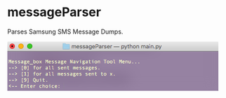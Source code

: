 # messageParser
Parses Samsung SMS Message Dumps.

![Alt text](https://github.com/bfaure/messageParser/blob/master/Screen%20Shot%202017-01-05%20at%208.15.10%20PM.png)
